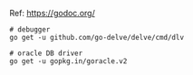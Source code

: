 Ref: https://godoc.org/

```shell
# debugger
go get -u github.com/go-delve/delve/cmd/dlv

# oracle DB driver
go get -u gopkg.in/goracle.v2
```
